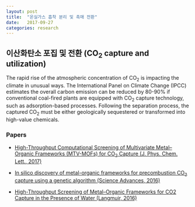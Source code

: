 ```yaml
---
layout: post
title:  "온실가스 흡착 분리 및 촉매 전환"
date:   2017-09-27
categories: research
---
```


## 이산화탄소 포집 및 전환 (CO<sub>2</sub> capture and utilization)
The rapid rise of the atmospheric concentration of CO<sub>2</sub> is impacting the climate in unusual ways. The International Panel on Climate Change (IPCC) estimates the overall carbon emission can be reduced by 80-90% if conventional coal-fired plants are equipped with CO<sub>2</sub> capture technology, such as adsorption-based processes. Following the separation process, the captured CO<sub>2</sub> must be either geologically sequestered or transformed into high-value chemicals.

### Papers
- [High-Throughput Computational Screening of Multivariate Metal–Organic Frameworks (MTV-MOFs) for CO<sub>2</sub> Capture (J. Phys. Chem. Lett., 2017)](http://pubs.acs.org/doi/10.1021/acs.jpclett.7b02700)

- [In silico discovery of metal-organic frameworks for precombustion CO<sub>2</sub> capture using a genetic algorithm (Science Advances, 2016)](http://advances.sciencemag.org/content/2/10/e1600909)

- [High-Throughput Screening of Metal–Organic Frameworks for CO2 Capture in the Presence of Water (Langmuir, 2016)](http://pubs.acs.org/doi/abs/10.1021/acs.langmuir.6b02803)
